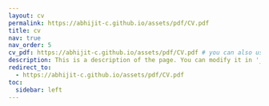 ```yaml
---
layout: cv
permalink: https://abhijit-c.github.io/assets/pdf/CV.pdf
title: cv
nav: true
nav_order: 5
cv_pdf: https://abhijit-c.github.io/assets/pdf/CV.pdf # you can also use external links here
description: This is a description of the page. You can modify it in '_pages/cv.md'. You can also change or remove the top pdf download button.
redirect_to:
  - https://abhijit-c.github.io/assets/pdf/CV.pdf
toc:
  sidebar: left
---
```

